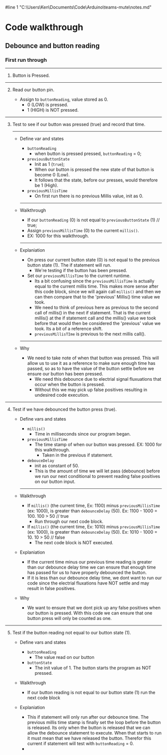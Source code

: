 #line 1 "C:\\Users\\Ken\\Documents\\Code\\Arduino\\teams-mute\\notes.md"
# Code walkthrough

## Debounce and button reading

### First run through

---

1. Button is Pressed.

---

2. Read our button pin.

   - Assign to `buttonReading`, value stored as 0.
     - 0 (LOW) is pressed.
     - 1 (HIGH) is NOT pressed.

---

3. Test to see if our button was pressed (true) and record that time.

   ***

   - Define var and states

     - `buttonReading`
       - when button is pressed pressed, `buttonReading` = 0;
     - `previousButtonState`
       - Init as 1 (`true`);
       - When our button is pressed the new state of that button is become 0 (Low).
       - It follows that the state, before our presses, would therefore be 1 (High).
     - `previousMillisTime`
       - On first run there is no previous Millis value, init as 0.

     ***

   - Walkthrough

     - If our `buttonReading` (0) is not equal to `previousButtonState` (1) // true;
     - Assign `previousMillisTime` (0) to the current `millis()`.
     - EX: 1000 for this walkthrough.

     ***

   - Explaniation

     - On press our current button state (0) is not equal to the previous button state (1). The if statement will run.
       - We're testing if the button has been pressed.
     - Set our `previousMillisTime` to the current runtime.
       - Its a bit confusing since the `previousMillisTime` is actually equal to the current millis time. This makes more sense after this code block, since we will again call `millis()` and then we can then compare that to the 'previous' Millis() time value we took.
       - We need to think of previous here as previous to the second call of millis() in the next if statement. That is the current millis() at the if statement call and the millis() value we took before that would then be considered the 'previous' value we took. Its a bit of a reference shift.
       - `previousMillisTIme` is previous to the next millis call().

     ***

   - Why

     - We need to take note of when that button was pressed. This will allow us to use it as a reference to make sure enough time has passed, so as to have the value of the button settle before we ensure our button has been pressed.
       - We need this debounce due to electrial signal fluxuations that occur when the button is pressed.
       - Without this we may pick up false positives resulting in undesired code execution.

---

4. Test if we have debounced the button press (true).

   - Define vars and states

     - `millis()`
       - Time in milliseconds since our program began.
     - `previousMillisTime`
       - The time stamp of when our button was pressed. EX: 1000 for this walkthrough.
         - Taken in the previous if statement.
     - `debouceDelay`
       - init as constant of 50.
       - This is the amount of time we will let pass (debounce) before we run our next conditional to prevent reading false positives on our button input.

     ***

   - Walkthrough

     - If `millis()` (the current time, Ex: 1100) minus `previousMillisTime` (ex: 1000), is greater than `debounceDelay` (50). Ex: 1100 - 1000 = 100. 100 > 50 // true
       - Run through our next code block.
     - If `millis()` (the current time, Ex: 1010) minus `previousMillisTime` (ex: 1000), is greater than `debounceDelay` (50). Ex: 1010 - 1000 = 10. 10 > 50 // false
       - The next code block is NOT executed.

   - Explaniation

     - If the current time minus our previous time reading is greater than our debounce delay time we can ensure that enough time has passed for us to have properly debounced the button.
     - If it is less than our debounce delay time, we dont want to run our code since the electrial fluxations have NOT settle and may result in false positives.

   - Why

     - We want to ensure that we dont pick up any false positives when our button is pressed. With this code we can ensure that one button press will only be counted as one.

---

5. Test if the button reading not equal to our button state (1).

   - Define vars and states

     - `buttonReading`
       - The value read on our button
     - `buttonState`
       - The init value of 1. The button starts the program as NOT pressed.

   - Walkthrough

     - If our button reading is not equal to our button state (1) run the next code block

   - Explaniation

     - This if statement will only run after our debounce time. The previous millis time stamp is finally set the loop before the button is released. Its only when the button is released that we can allow the debounce statement to execute. When that starts to run it must mean that we have released the button. Therefor this current if statement will test with `buttonReading` = 0.
     -
